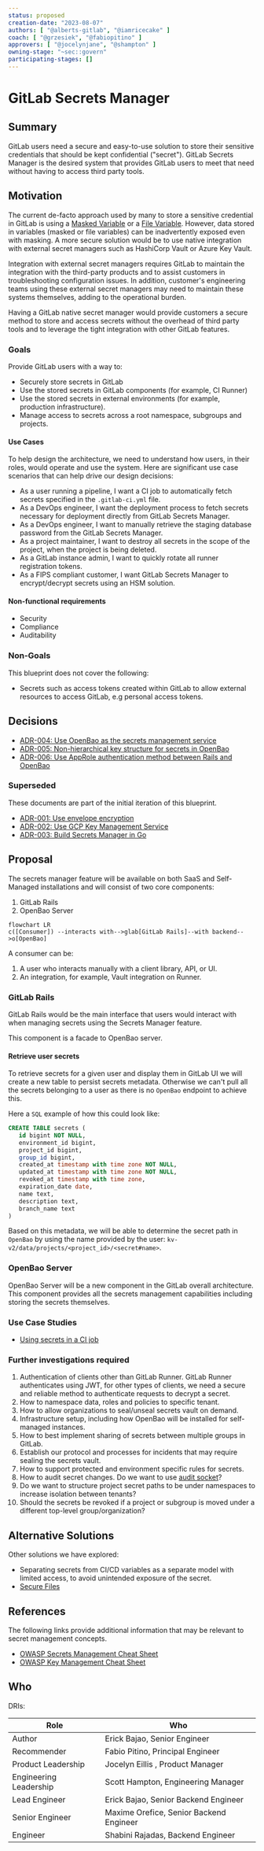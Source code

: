 ```yaml
---
status: proposed
creation-date: "2023-08-07"
authors: [ "@alberts-gitlab", "@iamricecake" ]
coach: [ "@grzesiek", "@fabiopitino" ]
approvers: [ "@jocelynjane", "@shampton" ]
owning-stage: "~sec::govern"
participating-stages: []
---
```


<!-- Blueprints often contain forward-looking statements -->
<!-- vale gitlab.FutureTense = NO -->

# GitLab Secrets Manager

## Summary

GitLab users need a secure and easy-to-use solution to
store their sensitive credentials that should be kept confidential ("secret").
GitLab Secrets Manager is the desired system that provides GitLab users
to meet that need without having to access third party tools.

## Motivation

The current de-facto approach used by many to store a sensitive credential in GitLab is
using a [Masked Variable](../../../ci/variables/index.md#mask-a-cicd-variable) or a
[File Variable](../../../ci/variables/index.md#use-file-type-cicd-variables).
However, data stored in variables (masked or file variables) can be inadvertently exposed even with masking.
A more secure solution would be to use native integration
with external secret managers such as HashiCorp Vault or Azure Key Vault.

Integration with external secret managers requires GitLab to maintain the integration
with the third-party products and to assist customers in troubleshooting configuration issues.
In addition, customer's engineering teams using these external secret managers
may need to maintain these systems themselves, adding to the operational burden.

Having a GitLab native secret manager would provide customers a secure method to store and access secrets
without the overhead of third party tools and to leverage the tight integration with other GitLab features.

### Goals

Provide GitLab users with a way to:

- Securely store secrets in GitLab
- Use the stored secrets in GitLab components (for example, CI Runner)
- Use the stored secrets in external environments (for example, production infrastructure).
- Manage access to secrets across a root namespace, subgroups and projects.

#### Use Cases

To help design the architecture, we need to understand how users, in their roles, would
operate and use the system. Here are significant use case scenarios that can help drive our
design decisions:

- As a user running a pipeline, I want a CI job to automatically fetch secrets specified in the `.gitlab-ci.yml` file.
- As a DevOps engineer, I want the deployment process to fetch secrets necessary for deployment directly from GitLab Secrets Manager.
- As a DevOps engineer, I want to manually retrieve the staging database password from the GitLab Secrets Manager.
- As a project maintainer, I want to destroy all secrets in the scope of the project, when the project is being deleted.
- As a GitLab instance admin, I want to quickly rotate all runner registration tokens.
- As a FIPS compliant customer, I want GitLab Secrets Manager to encrypt/decrypt secrets using an HSM solution.

#### Non-functional requirements

- Security
- Compliance
- Auditability

### Non-Goals

This blueprint does not cover the following:

- Secrets such as access tokens created within GitLab to allow external resources to access GitLab, e.g personal access tokens.

## Decisions

- [ADR-004: Use OpenBao as the secrets management service](decisions/004_openbao.md)
- [ADR-005: Non-hierarchical key structure for secrets in OpenBao](decisions/005_secrets_key_structure.md)
- [ADR-006: Use AppRole authentication method between Rails and OpenBao](decisions/006_approle_authentication_rails.md)

### Superseded

These documents are part of the initial iteration of this blueprint.

- [ADR-001: Use envelope encryption](decisions/001_envelop_encryption.md)
- [ADR-002: Use GCP Key Management Service](decisions/002_gcp_kms.md)
- [ADR-003: Build Secrets Manager in Go](decisions/003_go_service.md)

## Proposal

The secrets manager feature will be available on both SaaS and Self-Managed installations
and will consist of two core components:

1. GitLab Rails
1. OpenBao Server

```mermaid
flowchart LR
c([Consumer]) --interacts with-->glab[GitLab Rails]--with backend-->o[OpenBao]
```

A consumer can be:

1. A user who interacts manually with a client library, API, or UI.
1. An integration, for example, Vault integration on Runner.

### GitLab Rails

GitLab Rails would be the main interface that users would interact with when managing secrets using the Secrets Manager feature.

This component is a facade to OpenBao server.

#### Retrieve user secrets

To retrieve secrets for a given user and display them in GitLab UI we will create a new table to persist secrets metadata. Otherwise we can't pull all the secrets belonging to a user as there is no `OpenBao` endpoint to achieve this.

Here a `SQL` example of how this could look like:

```sql
CREATE TABLE secrets (
   id bigint NOT NULL,
   environment_id bigint,
   project_id bigint,
   group_id bigint,
   created_at timestamp with time zone NOT NULL,
   updated_at timestamp with time zone NOT NULL,
   revoked_at timestamp with time zone,
   expiration_date date,
   name text,
   description text,
   branch_name text
)
```

Based on this metadata, we will be able to determine the secret path in `OpenBao` by using the name provided by the user: `kv-v2/data/projects/<project_id>/<secret#name>`.

### OpenBao Server

OpenBao Server will be a new component in the GitLab overall architecture. This component provides all the secrets management capabilities
including storing the secrets themselves.

### Use Case Studies

- [Using secrets in a CI job](studies/ci_job_secrets.md)

### Further investigations required

1. Authentication of clients other than GitLab Runner.
   GitLab Runner authenticates using JWT, for other types of clients, we need a secure and reliable method to authenticate requests to decrypt a secret.
1. How to namespace data, roles and policies to specific tenant.
1. How to allow organizations to seal/unseal secrets vault on demand.
1. Infrastructure setup, including how OpenBao will be installed for self-managed instances.
1. How to best implement sharing of secrets between multiple groups in GitLab.
1. Establish our protocol and processes for incidents that may require sealing the secrets vault.
1. How to support protected and environment specific rules for secrets.
1. How to audit secret changes. Do we want to use [audit socket](https://openbao.org/docs/audit/socket/)?
1. Do we want to structure project secret paths to be under namespaces to increase isolation between tenants?
1. Should the secrets be revoked if a project or subgroup is moved under a different top-level group/organization?

## Alternative Solutions

Other solutions we have explored:

- Separating secrets from CI/CD variables as a separate model with limited access, to avoid unintended exposure of the secret.
- [Secure Files](../../../ci/secure_files/index.md)

## References

The following links provide additional information that may be relevant to secret management concepts.

- [OWASP Secrets Management Cheat Sheet](https://cheatsheetseries.owasp.org/cheatsheets/Secrets_Management_Cheat_Sheet.html)
- [OWASP Key Management Cheat Sheet](https://cheatsheetseries.owasp.org/cheatsheets/Key_Management_Cheat_Sheet.html)

## Who

DRIs:

<!-- vale gitlab.Spelling = NO -->

| Role                | Who                                            |
|---------------------|------------------------------------------------|
| Author              | Erick Bajao, Senior Engineer                   |
| Recommender         | Fabio Pitino, Principal Engineer               |
| Product Leadership  | Jocelyn Eillis , Product Manager               |
| Engineering Leadership | Scott Hampton, Engineering Manager          |
| Lead Engineer       | Erick Bajao, Senior Backend Engineer           |
| Senior Engineer     | Maxime Orefice, Senior Backend Engineer        |
| Engineer            | Shabini Rajadas, Backend Engineer              |

<!-- vale gitlab.Spelling = YES -->
